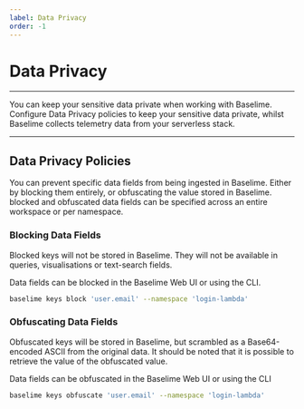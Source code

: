```yaml
---
label: Data Privacy
order: -1
---
```


# Data Privacy

---

You can keep your sensitive data private when working with Baselime. Configure Data Privacy policies to keep your sensitive data private, whilst Baselime collects telemetry data from your serverless stack.

---

## Data Privacy Policies

You can prevent specific data fields from being ingested in Baselime. Either by blocking them entirely, or obfuscating the value stored in Baselime. blocked and obfuscated data fields can be specified across an entire workspace or per namespace.

### Blocking Data Fields

Blocked keys will not be stored in Baselime. They will not be available in queries, visualisations or text-search fields.

Data fields can be blocked in the Baselime Web UI or using the CLI.

```bash #
baselime keys block 'user.email' --namespace 'login-lambda'
```

### Obfuscating Data Fields

Obfuscated keys will be stored in Baselime, but scrambled as a Base64-encoded ASCII from the original data. It should be noted that it is possible to retrieve the value of the obfuscated value.

Data fields can be obfuscated in the Baselime Web UI or using the CLI

```bash #
baselime keys obfuscate 'user.email' --namespace 'login-lambda'
```
